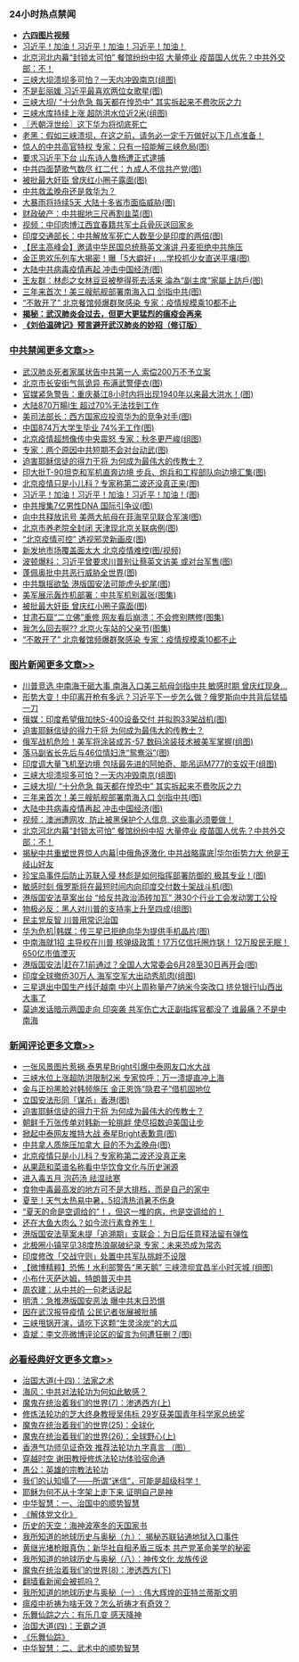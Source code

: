 <div class="catlist">
<h3>24小时热点禁闻</h3>
<ul>
<li><b><a href="http://d1.bdrive.tk/64.mp4" target="_blank">六四图片视频</a></b></li>
<li><a href="https://github.com/fqnews/bnews/blob/master/comments/20200621/783267.md">习近平！加油！习近平！加油！习近平！加油！</a></li>
<li><a href="https://github.com/fqnews/bnews/blob/master/topimagenews/20200621/1348389.md">北京河北内幕“封锁太可怕” 餐馆纷纷中招 大量停业 疫苗国人优先？中共外交部：不！</a></li>
<li><a href="https://github.com/fqnews/bnews/blob/master/topimagenews/20200622/1348555.md">三峡大坝溃坝多可怕？一天内冲毁南京(组图)</a></li>
<li><a href="https://github.com/fqnews/bnews/blob/master/cbnews/20200622/1348493.md">不是彭丽媛 习近平最喜欢两位女歌星(图)</a></li>
<li><a href="https://github.com/fqnews/bnews/blob/master/topimagenews/20200622/1348484.md">三峡大坝/ “十分危急 每天都在惶恐中” 其实拆起来不费吹灰之力</a></li>
<li><a href="https://github.com/fqnews/bnews/blob/master/cbnews/20200622/1348445.md">三峡水库持续上涨 超防洪水位近2米(组图)</a></li>
<li><a href="https://github.com/fqnews/bnews/blob/master/ssgc/20200622/1348459.md">〖兲朝浮世绘〗这下华为将彻底死亡</a></li>
<li><a href="https://github.com/fqnews/bnews/blob/master/bannedvideo/20200621/1348397.md">老黑：假如三峡溃坝，在这之前，请务必一定千万做好以下几点准备！ </a></li>
<li><a href="https://github.com/fqnews/bnews/blob/master/cbnews/20200622/1348498.md">惊人的中共高官特权 专家：只有一招能解三峡危局(图)</a></li>
<li><a href="https://github.com/fqnews/bnews/blob/master/renquan/20200621/1348362.md">要求习近平下台 山东诗人鲁杨遭正式逮捕</a></li>
<li><a href="https://github.com/fqnews/bnews/blob/master/cbnews/20200622/1348442.md">中共四面楚歌气数尽 红二代：九成人不信共产党(图)</a></li>
<li><a href="https://github.com/fqnews/bnews/blob/master/cbnews/20200622/1348645.md">被批最大奸臣 曾庆红小圈子露面(图)</a></li>
<li><a href="https://github.com/fqnews/bnews/blob/master/cbnews/20200621/1348391.md">中共救孟晚舟还是救华为？</a></li>
<li><a href="https://github.com/fqnews/bnews/blob/master/cbnews/20200622/1348499.md">大暴雨将持续5天 大陆十多省市面临威胁(图)</a></li>
<li><a href="https://github.com/fqnews/bnews/blob/master/finance/20200622/1348494.md">财政破产：中共掘地三尺再割韭菜(图)</a></li>
<li><a href="https://github.com/fqnews/bnews/blob/master/cbnews/20200622/1348589.md">视频：中印肉博江西宜春籍共军士兵骨灰送回家乡</a></li>
<li><a href="https://github.com/fqnews/bnews/blob/master/cbnews/20200621/1348398.md">印度交通部长：中共解放军死亡人数至少是印度的两倍(图)</a></li>
<li><a href="https://github.com/fqnews/bnews/blob/master/comments/20200622/1348456.md">【民主高峰会】邀请中华民国总统蔡英文演讲 丹麦拒绝中共施压</a></li>
<li><a href="https://github.com/fqnews/bnews/blob/master/worldnews/20200622/1348568.md">金正恩欢乐列车大揭密！曝「5大癖好」…学校抓少女直送平壤(图)</a></li>
<li><a href="https://github.com/fqnews/bnews/blob/master/topimagenews/20200622/1348419.md">大陆中共病毒疫情再起 冲击中国经济(图)</a></li>
<li><a href="https://github.com/fqnews/bnews/blob/master/lifebaike/20200622/1348514.md">王友群：林彪之女林豆豆被整得死去活来 淪為“副主席”家屬上訪戶(图)</a></li>
<li><a href="https://github.com/fqnews/bnews/blob/master/topimagenews/20200622/1348425.md">三年来首次！美三艘航舰部署南海入口 剑指中共(图)</a></li>
<li><a href="https://github.com/fqnews/bnews/blob/master/cbnews/20200622/1348620.md">“不敢开了” 北京餐馆频爆群聚感染 专家：疫情规模乘10都不止</a></li>
<li><b><a href="https://github.com/fqnews/bnews/blob/master/comments/20200211/1275071.md" target="_blank">揭秘：武汉肺炎会过去，但更大更猛烈的瘟疫会再来</a></b></li>
<li><b><a href="https://github.com/fqnews/bnews/blob/master/comments/20200207/1272816.md" target="_blank">《刘伯温碑记》预言避开武汉肺炎的妙招（修订版）</a></b></li>
</ul>
</div>

<div class="catlist">
<h3><a href="https://github.com/fqnews/bnews/blob/master/cbnews/" target="_blank">中共禁闻</a><span><a href="https://github.com/fqnews/bnews/blob/master/cbnews/" target="_blank" rel="nofollow">更多文章>></a></span></h3>
<ul>
<li><a href="https://github.com/fqnews/bnews/blob/master/cbnews/20200622/1348755.md" target="_blank">武汉肺炎死者家属状告中共第一人 索偿200万不予立案</a></li>
<li><a href="https://github.com/fqnews/bnews/blob/master/cbnews/20200622/1348748.md" target="_blank">北京市长安街气氛诡异 布满武警便衣(图)</a></li>
<li><a href="https://github.com/fqnews/bnews/blob/master/cbnews/20200622/1348747.md" target="_blank">官媒紧急警告：重庆綦江8小时内将出现1940年以来最大洪水！(图)</a></li>
<li><a href="https://github.com/fqnews/bnews/blob/master/cbnews/20200622/1348744.md" target="_blank">大陆870万畼I生 超过70%无法找到工作</a></li>
<li><a href="https://github.com/fqnews/bnews/blob/master/cbnews/20200622/1348741.md" target="_blank">美司法部长：西方国家应投资华为的竞争对手(图)</a></li>
<li><a href="https://github.com/fqnews/bnews/blob/master/cbnews/20200622/1348736.md" target="_blank">中国874万大学生毕业 74%无工作(图)</a></li>
<li><a href="https://github.com/fqnews/bnews/blob/master/cbnews/20200622/1348735.md" target="_blank">北京疫情超想像传中央震怒 专家：秋冬更严峻(组图)</a></li>
<li><a href="https://github.com/fqnews/bnews/blob/master/cbnews/20200622/1348722.md" target="_blank">专家：两个原因中共短期不会对台动武(图)</a></li>
<li><a href="https://github.com/fqnews/bnews/blob/master/comments/20200622/1346846.md" target="_blank">迫害耶稣信徒的得力干将  为何成为最伟大的传教士？</a></li>
<li><a href="https://github.com/fqnews/bnews/blob/master/cbnews/20200622/1348702.md" target="_blank">印大批T-90坦克和军机直奔边境 步兵、炮兵和工程部队向边境汇集(图)</a></li>
<li><a href="https://github.com/fqnews/bnews/blob/master/cbnews/20200622/1348701.md" target="_blank">北京疫情只是小儿科？专家称第二波还没真正来(图)</a></li>
<li><a href="https://github.com/fqnews/bnews/blob/master/cbnews/20200622/1348687.md" target="_blank">习近平！加油！习近平！加油！习近平！加油！(图)</a></li>
<li><a href="https://github.com/fqnews/bnews/blob/master/cbnews/20200622/1348675.md" target="_blank">中共搜集7亿男性DNA 国际引争议(图)</a></li>
<li><a href="https://github.com/fqnews/bnews/blob/master/cbnews/20200622/1348661.md" target="_blank">向中共释放讯号 美两大航母在菲海罕见联合军演(图)</a></li>
<li><a href="https://github.com/fqnews/bnews/blob/master/cbnews/20200622/1348660.md" target="_blank">北京市养老院全封闭 天津现北京关联病例(图)</a></li>
<li><a href="https://github.com/fqnews/bnews/blob/master/cbnews/20200622/1348656.md" target="_blank">“北京疫情可控” 透视邪灵新画皮(图)</a></li>
<li><a href="https://github.com/fqnews/bnews/blob/master/cbnews/20200622/1348655.md" target="_blank">新发地市场覆盖面太大 北京疫情难控(图/视频)</a></li>
<li><a href="https://github.com/fqnews/bnews/blob/master/cbnews/20200622/1348654.md" target="_blank">波顿爆料：习近平曾要求川普别让蔡英文访美 或对台军售(图)</a></li>
<li><a href="https://github.com/fqnews/bnews/blob/master/cbnews/20200622/1348650.md" target="_blank">蓬佩奥批中共恶行威胁全世界(图)</a></li>
<li><a href="https://github.com/fqnews/bnews/blob/master/cbnews/20200622/1348647.md" target="_blank">中共飘摇欲坠 港版国安法可能虎头蛇尾(图)</a></li>
<li><a href="https://github.com/fqnews/bnews/blob/master/cbnews/20200622/1348646.md" target="_blank">美军展示轰炸机部署：中共军机别嚣张(图集)</a></li>
<li><a href="https://github.com/fqnews/bnews/blob/master/cbnews/20200622/1348645.md" target="_blank">被批最大奸臣 曾庆红小圈子露面(图)</a></li>
<li><a href="https://github.com/fqnews/bnews/blob/master/cbnews/20200622/1348622.md" target="_blank">甘肃石窟“二立佛”重修 网友看后崩溃：不会修别瞎修(图集)</a></li>
<li><a href="https://github.com/fqnews/bnews/blob/master/cbnews/20200622/1348621.md" target="_blank">我怎么回去啊?? 北京火车站的父亲节(图集)</a></li>
<li><a href="https://github.com/fqnews/bnews/blob/master/cbnews/20200622/1348620.md" target="_blank">“不敢开了” 北京餐馆频爆群聚感染 专家：疫情规模乘10都不止</a></li>

</ul>
</div>
<div class="catlist">
<h3><a href="https://github.com/fqnews/bnews/blob/master/topimagenews/" target="_blank">图片新闻</a><span><a href="https://github.com/fqnews/bnews/blob/master/topimagenews/" target="_blank" rel="nofollow">更多文章>></a></span></h3>
<ul>
<li><a href="https://github.com/fqnews/bnews/blob/master/topimagenews/20200622/1348754.md" target="_blank">川普竞选 中南海干砸大事 南海入口美三航母剑指中共 敏感时期 曾庆红现身&#8230;</a></li>
<li><a href="https://github.com/fqnews/bnews/blob/master/topimagenews/20200622/1348732.md" target="_blank">形势大变！中印离开枪有多远？习近平下一步怎么做？俄罗斯向中共背后猛插一刀</a></li>
<li><a href="https://github.com/fqnews/bnews/blob/master/topimagenews/20200622/1348717.md" target="_blank">俄媒：印度希望俄加快S-400设备交付 并拟购33架战机(图)</a></li>
<li><a href="https://github.com/fqnews/bnews/blob/master/comments/20200622/1346846.md" target="_blank">迫害耶稣信徒的得力干将  为何成为最伟大的传教士？</a></li>
<li><a href="https://github.com/fqnews/bnews/blob/master/topimagenews/20200622/1348710.md" target="_blank">俄军战机危险！美军将涂装成苏-57 数码涂装技术被美军掌握(组图)</a></li>
<li><a href="https://github.com/fqnews/bnews/blob/master/topimagenews/20200622/1348709.md" target="_blank">落马副省长先后与46位情妇洗“鸳鸯浴”(图)</a></li>
<li><a href="https://github.com/fqnews/bnews/blob/master/topimagenews/20200622/1348686.md" target="_blank">印度调大量飞机至边境 包括最先进的阿帕奇、能吊运M777的支奴干(组图)</a></li>
<li><a href="https://github.com/fqnews/bnews/blob/master/topimagenews/20200622/1348555.md" target="_blank">三峡大坝溃坝多可怕？一天内冲毁南京(组图)</a></li>
<li><a href="https://github.com/fqnews/bnews/blob/master/topimagenews/20200622/1348484.md" target="_blank">三峡大坝/ “十分危急 每天都在惶恐中” 其实拆起来不费吹灰之力</a></li>
<li><a href="https://github.com/fqnews/bnews/blob/master/topimagenews/20200622/1348425.md" target="_blank">三年来首次！美三艘航舰部署南海入口 剑指中共(图)</a></li>
<li><a href="https://github.com/fqnews/bnews/blob/master/topimagenews/20200622/1348419.md" target="_blank">大陆中共病毒疫情再起 冲击中国经济(图)</a></li>
<li><a href="https://github.com/fqnews/bnews/blob/master/comments/20200621/1348405.md" target="_blank">视频：澳洲遭网攻, 防止被黑保护个人信息, 这些事必须要做！</a></li>
<li><a href="https://github.com/fqnews/bnews/blob/master/topimagenews/20200621/1348389.md" target="_blank">北京河北内幕“封锁太可怕” 餐馆纷纷中招 大量停业 疫苗国人优先？中共外交部：不！</a></li>
<li><a href="https://github.com/fqnews/bnews/blob/master/topimagenews/20200621/1348327.md" target="_blank">揭秘中共重塑世界惊人内幕|中俄角逐激化 中共战略露底|华尔街势力大 他是王岐山好友</a></li>
<li><a href="https://github.com/fqnews/bnews/blob/master/topimagenews/20200621/1348303.md" target="_blank">珍宝岛事件后防止苏联入侵 林彪是如何指挥部署防御的 极其专业！(图)</a></li>
<li><a href="https://github.com/fqnews/bnews/blob/master/topimagenews/20200621/1348275.md" target="_blank">敏感时刻 俄罗斯将在最短时间内向印度交付数十架战斗机(图)</a></li>
<li><a href="https://github.com/fqnews/bnews/blob/master/topimagenews/20200621/1348251.md" target="_blank">港版国安法草案出台 &#8220;给反共政治添砖加瓦&#8221; 港30个行业工会发动罢工公投</a></li>
<li><a href="https://github.com/fqnews/bnews/blob/master/topimagenews/20200621/1348244.md" target="_blank">物极必反：黑人对川普的支持率上升至四成(组图)</a></li>
<li><a href="https://github.com/fqnews/bnews/blob/master/comments/20200621/1348236.md" target="_blank">民主党反智 川普用常识治国</a></li>
<li><a href="https://github.com/fqnews/bnews/blob/master/topimagenews/20200621/1348187.md" target="_blank">华为危机|韩媒：传三星已拒绝向华为提供手机晶片(图)</a></li>
<li><a href="https://github.com/fqnews/bnews/blob/master/topimagenews/20200621/1348186.md" target="_blank">中南海就1招 主导权在川普 核弹级政策！17万亿信托圈炸锅！ 12万股民无眠！650亿市值湮灭</a></li>
<li><a href="https://github.com/fqnews/bnews/blob/master/topimagenews/20200621/1348151.md" target="_blank">港版国安法|赶在7.1前通过？全国人大常委会6月28至30日再开会(图)</a></li>
<li><a href="https://github.com/fqnews/bnews/blob/master/topimagenews/20200621/1348103.md" target="_blank">印度全球撤侨30万人 海军空军大出动秀肌肉(组图)</a></li>
<li><a href="https://github.com/fqnews/bnews/blob/master/topimagenews/20200620/1347982.md" target="_blank">三星退出中国生产线迁越南 中兴上周称量产7纳米今突改口 挤兑银行!山西出大事了</a></li>
<li><a href="https://github.com/fqnews/bnews/blob/master/topimagenews/20200620/1347910.md" target="_blank">莫迪发话暗示两国走向 印突袭 共军伤亡大正副指挥官都没了 谁最痛？不是中南海</a></li>

</ul>
</div>
<div class="catlist">
<h3><a href="https://github.com/fqnews/bnews/blob/master/comments/" target="_blank">新闻评论</a><span><a href="https://github.com/fqnews/bnews/blob/master/comments/" target="_blank" rel="nofollow">更多文章>></a></span></h3>
<ul>
<li><a href="https://github.com/fqnews/bnews/blob/master/comments/20200622/1348745.md" target="_blank">一张风景图片惹祸 泰男星Bright引爆中泰网友口水大战</a></li>
<li><a href="https://github.com/fqnews/bnews/blob/master/comments/20200622/1348743.md" target="_blank">三峡水位上涨超防洪限制2米 专家惊呼：万一溃堤直冲上海</a></li>
<li><a href="https://github.com/fqnews/bnews/blob/master/comments/20200622/1348740.md" target="_blank">金与正扮黑脸对韩频施压  金正恩饰“隐君子”借机固地位</a></li>
<li><a href="https://github.com/fqnews/bnews/blob/master/comments/20200622/1348737.md" target="_blank">立国安法形同「谋杀」香港(图)</a></li>
<li><a href="https://github.com/fqnews/bnews/blob/master/comments/20200622/1346846.md" target="_blank">迫害耶稣信徒的得力干将  为何成为最伟大的传教士？</a></li>
<li><a href="https://github.com/fqnews/bnews/blob/master/comments/20200622/1348712.md" target="_blank">朝鲜千万张传单对韩新一轮挑衅 使尽招数迫美国让步</a></li>
<li><a href="https://github.com/fqnews/bnews/blob/master/comments/20200622/1348707.md" target="_blank">掀起中泰网友推特大战 泰星Bright表歉意(图)</a></li>
<li><a href="https://github.com/fqnews/bnews/blob/master/comments/20200622/1348703.md" target="_blank">中共拿人质施压加拿大 目的不为孟晚舟(图)</a></li>
<li><a href="https://github.com/fqnews/bnews/blob/master/comments/20200622/1348700.md" target="_blank">北京疫情只是小儿科？专家称第二波还没真正来</a></li>
<li><a href="https://github.com/fqnews/bnews/blob/master/comments/20200622/1348690.md" target="_blank">从果蔬和菜谱名称看中华饮食文化与历史渊源</a></li>
<li><a href="https://github.com/fqnews/bnews/blob/master/comments/20200622/1348680.md" target="_blank">进入毒五月 泡药汤 祛湿祛寒</a></li>
<li><a href="https://github.com/fqnews/bnews/blob/master/comments/20200622/1348679.md" target="_blank">食物中毒最高发的地方可不是大排档，而是自己的家中</a></li>
<li><a href="https://github.com/fqnews/bnews/blob/master/comments/20200622/1348666.md" target="_blank">夏至！天气太热易中暑，5招清热消暑不伤身</a></li>
<li><a href="https://github.com/fqnews/bnews/blob/master/comments/20200622/1348665.md" target="_blank">“夏天的命是空调给的”！，但这一堆的病，也是空调给的！</a></li>
<li><a href="https://github.com/fqnews/bnews/blob/master/comments/20200622/1348664.md" target="_blank">还在大鱼大肉么？如今流行素食养生！</a></li>
<li><a href="https://github.com/fqnews/bnews/blob/master/comments/20200622/1348659.md" target="_blank">港版国安法草案未提「追溯期」支联会：为日后任意释法留有弹性</a></li>
<li><a href="https://github.com/fqnews/bnews/blob/master/comments/20200622/1348648.md" target="_blank">北极圈小镇罕见38度热浪飙破纪录  专家：未来恐成为常态</a></li>
<li><a href="https://github.com/fqnews/bnews/blob/master/comments/20200622/1348641.md" target="_blank">印度修改「交战守则」处置中共军队挑衅不设限</a></li>
<li><a href="https://github.com/fqnews/bnews/blob/master/comments/20200622/1348592.md" target="_blank">【微博精粹】恐怖！水利部警告“黑天鹅” 三峡溃坝宜昌半小时灭城 (组图)</a></li>
<li><a href="https://github.com/fqnews/bnews/blob/master/comments/20200622/1348575.md" target="_blank">小布什灭萨达姆，特朗普灭中共</a></li>
<li><a href="https://github.com/fqnews/bnews/blob/master/comments/20200622/1348571.md" target="_blank">周农建：从中共的一句老话说起</a></li>
<li><a href="https://github.com/fqnews/bnews/blob/master/comments/20200622/1348569.md" target="_blank">明清：急推港版国安恶法 曝中共末日恐惧</a></li>
<li><a href="https://github.com/fqnews/bnews/blob/master/comments/20200622/1348563.md" target="_blank">因在武汉报导疫情  公民记者张展被批捕</a></li>
<li><a href="https://github.com/fqnews/bnews/blob/master/comments/20200622/1348554.md" target="_blank">三峡甩锅开演，请吃下这颗“生灵涂炭”的大瓜</a></li>
<li><a href="https://github.com/fqnews/bnews/blob/master/comments/20200622/1348534.md" target="_blank">袁斌：李文亮微博评论区的留言为何遭狂删？(图)</a></li>

</ul>
</div>

<div class="catlist">
<h3><a href="https://github.com/fqnews/bnews/blob/master/bikan/" target="_blank">必看经典好文</a><span><a href="https://github.com/fqnews/bnews/blob/master/bikan/" target="_blank" rel="nofollow">更多文章>></a></span></h3>
<ul>
<li><a href="https://github.com/fqnews/bnews/blob/master/cbnews/20180320/916962.md" target="_blank">治国大道(十四)：法家之术</a></li>
<li><a href="https://github.com/fqnews/bnews/blob/master/comments/20191218/1228234.md" target="_blank">海风：中共对法轮功为何如此敏感？</a></li>
<li><a href="https://github.com/fqnews/bnews/blob/master/topimagenews/20180527/948369.md" target="_blank">魔鬼在统治着我们的世界(7)：渗透西方(上)</a></li>
<li><a href="https://github.com/fqnews/bnews/blob/master/comments/20190517/1129285.md" target="_blank">修炼法轮功的芝大终身教授吴伟标 29岁获美国青年科学家总统奖</a></li>
<li><a href="https://github.com/fqnews/bnews/blob/master/comments/20181017/1014654.md" target="_blank">魔鬼在统治着我们的世界(25)：全球化</a></li>
<li><a href="https://github.com/fqnews/bnews/blob/master/comments/20181210/1044798.md" target="_blank">魔鬼在统治着我们的世界(26)：全球野心(上)</a></li>
<li><a href="https://github.com/fqnews/bnews/blob/master/comments/20200517/1330064.md" target="_blank">香港气功师见证奇效 推荐法轮功九字真言 （图）</a></li>
<li><a href="https://github.com/fqnews/bnews/blob/master/comments/20200511/1322384.md" target="_blank">穿越时空 谢田教授修炼法轮功体验宿命通</a></li>
<li><a href="https://github.com/fqnews/bnews/blob/master/comments/20200313/1292991.md" target="_blank">愚公：英雄的宗教法轮功</a></li>
<li><a href="https://github.com/fqnews/bnews/blob/master/sohnews/20161029/607205.md" target="_blank">我们的认知塌了——所谓“迷信”，可能是超级科学！</a></li>
<li><a href="https://github.com/fqnews/bnews/blob/master/ccpdope/20190803/1168965.md" target="_blank">耶稣为何不从十字架上走下来 证明自己是神</a></li>
<li><a href="https://github.com/fqnews/bnews/blob/master/comments/20200605/1340202.md" target="_blank">中华智慧：一、治国中的顺势智慧</a></li>
<li><a href="https://github.com/fqnews/bnews/blob/master/bookwiki/20130610/138400.md" target="_blank">《解体党文化》</a></li>
<li><a href="https://github.com/fqnews/bnews/blob/master/tculture/xiulian/20170318/732480.md" target="_blank">历史的天空：海神波塞冬的天国家书</a></li>
<li><a href="https://github.com/fqnews/bnews/blob/master/topimagenews/20180325/919134.md" target="_blank">我所知道的地球历史与奥秘（九）： 揭秘苏联钻通地狱入口事件</a></li>
<li><a href="https://github.com/fqnews/bnews/blob/master/lifebaike/20180921/1001174.md" target="_blank">黄继光堵枪眼真伪：新华社自相矛盾三版本 共产党革命美学的秘密</a></li>
<li><a href="https://github.com/fqnews/bnews/blob/master/topimagenews/20180225/905380.md" target="_blank">我所知道的地球历史与奥秘（八）：神传文化 龙族传说</a></li>
<li><a href="https://github.com/fqnews/bnews/blob/master/topimagenews/20180527/948714.md" target="_blank">魔鬼在统治着我们的世界(8)：渗透西方(下)</a></li>
<li><a href="https://github.com/fqnews/bnews/blob/master/fanqiang/20200616/1345793.md" target="_blank">翻墙看新闻会被抓吗？</a></li>
<li><a href="https://github.com/fqnews/bnews/blob/master/tculture/xiulian/20170611/772817.md" target="_blank">我所知道的地球历史与奥秘（一）: 伟大辉煌的亚特兰蒂斯文明</a></li>
<li><a href="https://github.com/fqnews/bnews/blob/master/comments/20200502/1322275.md" target="_blank">瘟疫中祈祷为啥无效？怎么祈祷才有奇效？</a></li>
<li><a href="https://github.com/fqnews/bnews/blob/master/tculture/20190101/792146.md" target="_blank">乐舞仙踪之六：有乐几变 感天降神</a></li>
<li><a href="https://github.com/fqnews/bnews/blob/master/cbnews/20180310/912637.md" target="_blank">治国大道(四)：王霸之道</a></li>
<li><a href="https://github.com/fqnews/bnews/blob/master/comments/20200527/783191.md" target="_blank">《乐舞仙踪》</a></li>
<li><a href="https://github.com/fqnews/bnews/blob/master/comments/20200605/783249.md" target="_blank">中华智慧：二、武术中的顺势智慧</a></li>

</ul>
</div>
